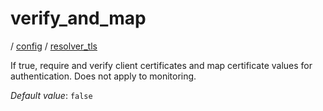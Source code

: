 # verify_and_map

/ [config](/reference/config/index.md) / [resolver_tls](/reference/config/config/resolver_tls/index.md) 

If true, require and verify client certificates and map certificate values for authentication. Does not apply to monitoring.

*Default value*: `false`
